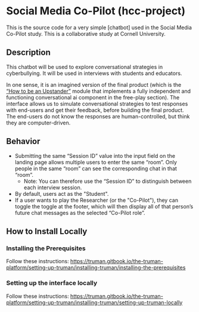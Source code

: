 # Social Media Co-Pilot (hcc-project)
This is the source code for a very simple [chatbot] used in the Social Media Co-Pilot study. This is a collaborative study at Cornell University.

## Description

This chatbot will be used to explore conversational strategies in cyberbullying. It will be used in interviews with students and educators.

In one sense, it is an imagined version of the final product (which is the [“How to be an Upstander”](https://app.socialmediatestdrive.org/intro/cyberbullying) module that implements a fully independent and functioning conversational ai component in the free-play section). The interface allows us to simulate conversational strategies to test responses with end-users and get their feedback, before building the final product. The end-users do not know the responses are human-controlled, but think they are computer-driven.

## Behavior
* Submitting the same “Session ID” value into the input field on the landing page allows multiple users to enter the same “room”. Only people in the same “room” can see the corresponding chat in that “room”.
    * Note: You can therefore use the “Session ID” to distinguish between each interview session.
* By default, users act as the "Student".
* If a user wants to play the Researcher (or the "Co-Pilot"), they can toggle the toggle at the footer, which will then display all of that person’s future chat messages as the selected “Co-Pilot role”.

## How to Install Locally
### Installing the Prerequisites

Follow these instructions: https://truman.gitbook.io/the-truman-platform/setting-up-truman/installing-truman/installing-the-prerequisites

### Setting up the interface locally

Follow these instructions: https://truman.gitbook.io/the-truman-platform/setting-up-truman/installing-truman/setting-up-truman-locally